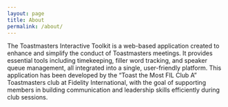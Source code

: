 ```yaml
---
layout: page
title: About
permalink: /about/
---
```


The Toastmasters Interactive Toolkit is a web-based application created to enhance and simplify the conduct of Toastmasters meetings. It provides essential tools including timekeeping, filler word tracking, and speaker queue management, all integrated into a single, user-friendly platform. This application has been developed by the “Toast the Most FIL Club A” Toastmasters club at Fidelity International, with the goal of supporting members in building communication and leadership skills efficiently during club sessions.
